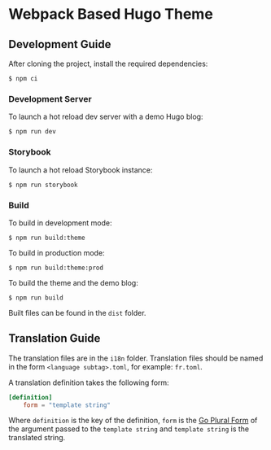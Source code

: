 # Webpack Based Hugo Theme

## Development Guide

After cloning the project, install the required dependencies:

```shell
$ npm ci
```

### Development Server

To launch a hot reload dev server with a demo Hugo blog:

```shell
$ npm run dev
```

### Storybook

To launch a hot reload Storybook instance:

```shell
$ npm run storybook
```

### Build

To build in development mode:

```shell
$ npm run build:theme
```

To build in production mode:

```shell
$ npm run build:theme:prod
```

To build the theme and the demo blog:

```shell
$ npm run build
```

Built files can be found in the `dist` folder.

## Translation Guide

The translation files are in the `i18n` folder. Translation files should be
named in the form `<language subtag>.toml`, for example: `fr.toml`.

A translation definition takes the following form:

```toml
[definition]
    form = "template string"
```

Where `definition` is the key of the definition, `form` is the
[Go Plural Form](https://godoc.org/golang.org/x/text/feature/plural#Form)
of the argument passed to the `template string` and `template string` is the
translated string.
